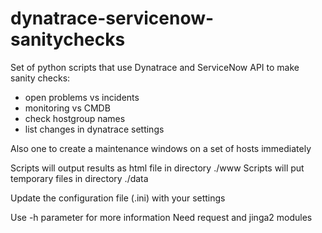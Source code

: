 # dynatrace-servicenow-sanitychecks
Set of python scripts that use Dynatrace and ServiceNow API to make sanity checks:
- open problems vs incidents
- monitoring vs CMDB
- check hostgroup names
- list changes in dynatrace settings

Also one to create a maintenance windows on a set of hosts immediately

Scripts will output results as html file in directory ./www
Scripts will put temporary files in directory ./data

Update the configuration file (.ini) with your settings

Use -h parameter for more information
Need request and jinga2 modules
